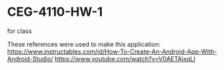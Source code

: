 # CEG-4110-HW-1
for class

These references were used to make this application:
https://www.instructables.com/id/How-To-Create-An-Android-App-With-Android-Studio/
https://www.youtube.com/watch?v=V0AETAjxqLI
